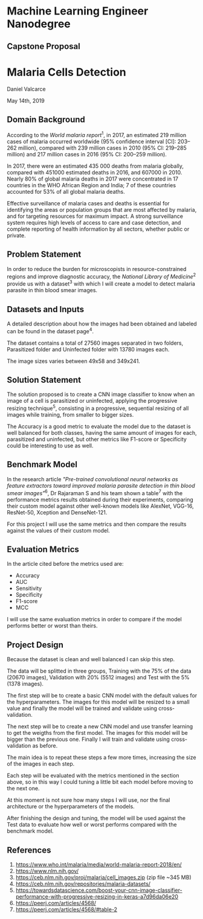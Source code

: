 # Machine Learning Engineer Nanodegree
## Capstone Proposal

# Malaria Cells Detection

Daniel Valcarce

May 14th, 2019

## Domain Background

According to the <em>World malaria report</em><sup>1</sup>, in 2017, an estimated 219 million cases of malaria occurred worldwide (95% confidence interval [CI]: 203–262 million), compared with 239 million cases in 2010 (95% CI: 219–285 million) and 217 million cases in 2016 (95% CI: 200–259 million).

In 2017, there were an estimated 435 000 deaths from malaria globally, compared with 451000 estimated deaths in 2016, and 607000 in 2010. Nearly 80% of global malaria deaths in 2017 were concentrated in 17 countries in the WHO African Region and India; 7 of these countries accounted for 53% of all global malaria deaths.

Effective surveillance of malaria cases and deaths is essential for identifying the areas or population groups that are most affected by malaria, and for targeting resources for maximum impact. A strong surveillance system requires high levels of access to care and case detection, and complete reporting of health information by all sectors, whether public or private. 

## Problem Statement

In order to reduce the burden for microscopists in resource-constrained regions and improve diagnostic accuracy, the <em>National Library of Medicine</em><sup>2</sup> provide us with a dataset<sup>3</sup> with which I will create a model to detect malaria parasite in thin blood smear images.

## Datasets and Inputs

A detailed description about how the images had been obtained and labeled can be found in the dataset page<sup>4</sup>.

The dataset contains a total of 27560 images separated in two folders, Parasitized folder and Uninfected folder with 13780 images each.

The image sizes varies between 49x58 and 349x241.

## Solution Statement

The solution proposed is to create a CNN image classifier to know when an image of a cell is parasitized or uninfected, applying the progressive resizing technique<sup>5</sup>, consisting in a progressive, sequential resizing of all images while training, from smaller to bigger sizes.

The Accuracy is a good metric to evaluate the model due to the dataset is well balanced for both classes, having the same amount of images for each, parasitized and uninfected, but other metrics like F1-score or Specificity could be interesting to use as well.

## Benchmark Model

In the research article <em>"Pre-trained convolutional neural networks as feature extractors toward improved malaria parasite detection in thin blood smear images"</em><sup>6</sup>, Dr Rajaraman S and his team shown a table<sup>7</sup> with the performance metrics results obtained during their experiments, comparing their custom model against other well-known models like AlexNet, VGG-16, ResNet-50, Xception and DenseNet-121. 

For this project I will use the same metrics and then compare the results against the values of their custom model.

## Evaluation Metrics

In the article cited before the metrics used are: 
- Accuracy
- AUC
- Sensitivity
- Specificity
- F1-score
- MCC

I will use the same evaluation metrics in order to compare if the model performs better or worst than theirs.

## Project Design

Because the dataset is clean and well balanced I can skip this step.

The data will be splitted in three groups, Training with the 75% of the data (20670 images), Validation with 20% (5512 images) and Test with the 5% (1378 images).

The first step will be to create a basic CNN model with the default values for the  hyperparameters. The images for this model will be resized to a small value and finally the model will be trained and validate using cross-validation.

The next step will be to create a new CNN model and use transfer learning to get the weigths from the first model. The images for this model will be bigger than the previous one. Finally I will train and validate using cross-validation as before.

The main idea is to repeat these steps a few more times, increasing the size of the images in each step. 

Each step will be evaluated with the metrics mentioned in the section above, so in this way I could tuning a little bit each model before moving to the next one.

At this moment is not sure how many steps I will use, nor the final architecture or the hyperparameters of the models.

After finishing the design and tuning, the model will be used against the Test data to evaluate how well or worst performs compared with the benchmark model.

## References

1. https://www.who.int/malaria/media/world-malaria-report-2018/en/
2. https://www.nlm.nih.gov/
3. https://ceb.nlm.nih.gov/proj/malaria/cell_images.zip (zip file ~345 MB)
4. https://ceb.nlm.nih.gov/repositories/malaria-datasets/
5. https://towardsdatascience.com/boost-your-cnn-image-classifier-performance-with-progressive-resizing-in-keras-a7d96da06e20
6. https://peerj.com/articles/4568/
7. https://peerj.com/articles/4568/#table-2
